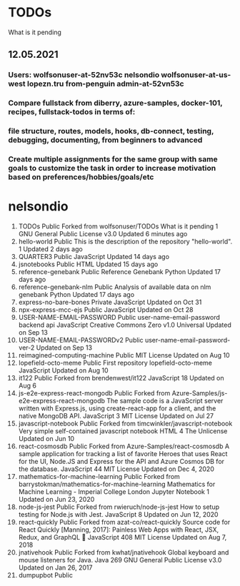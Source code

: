 # TODOs
What is it pending
## 12.05.2021
### Users: wolfsonuser-at-52nv53c nelsondio wolfsonuser-at-us-west lopezn.tru from-penguin admin-at-52vn53c
### Compare fullstack from diberry, azure-samples, docker-101, recipes, fullstack-todos in terms of:
### file structure, routes, models, hooks, db-connect, testing, debugging, documenting, from beginners to advanced
### Create multiple assignments for the same group with same goals to customize the task in order to increase motivation based on preferences/hobbies/goals/etc
# nelsondio
1. TODOs Public
Forked from wolfsonuser/TODOs
What is it pending
 1 GNU General Public License v3.0 Updated 6 minutes ago
2. hello-world Public
This is the description of the repository "hello-world".
 1 Updated 2 days ago
1. QUARTER3 Public
 JavaScript Updated 14 days ago
1. jsnotebooks Public
 HTML Updated 15 days ago
1. reference-genebank Public
Reference Genebank
 Python Updated 17 days ago
1. reference-genebank-nlm Public
Analysis of available data on nlm genebank
 Python Updated 17 days ago
1. express-no-bare-bones Private
 JavaScript Updated on Oct 31
1. npx-express-mcc-ejs Public
 JavaScript Updated on Oct 28
1. USER-NAME-EMAIL-PASSWORD Public
user-name-email-password backend api
 JavaScript Creative Commons Zero v1.0 Universal Updated on Sep 13
1. USER-NAME-EMAIL-PASSWORDv2 Public
user-name-email-password-ver-2
Updated on Sep 13
1. reimagined-computing-machine Public
MIT License Updated on Aug 10
1. lopefield-octo-meme Public
First repository lopefield-octo-meme
 JavaScript Updated on Aug 10
1. it122 Public
Forked from brendenwest/it122
 JavaScript  18 Updated on Aug 6
1. js-e2e-express-react-mongodb Public
Forked from Azure-Samples/js-e2e-express-react-mongodb
The sample code is a JavaScript server written with Express.js, using create-react-app for a client, and the native MongoDB API.
 JavaScript  3 MIT License Updated on Jul 27
1. javascript-notebook Public
Forked from timcwinkler/javascript-notebook
Very simple self-contained javascript notebook
 HTML  4 The Unlicense Updated on Jun 10
1. react-cosmosdb Public
Forked from Azure-Samples/react-cosmosdb
A sample application for tracking a list of favorite Heroes that uses React for the UI, Node.JS and Express for the API and Azure Cosmos DB for the database.
 JavaScript  44 MIT License Updated on Dec 4, 2020
1. mathematics-for-machine-learning Public
Forked from barrystokman/mathematics-for-machine-learning
Mathematics for Machine Learning - Imperial College London
 Jupyter Notebook  1 Updated on Jun 23, 2020
1. node-js-jest Public
Forked from rwieruch/node-js-jest
How to setup testing for Node.js with Jest.
 JavaScript  8 Updated on Jun 12, 2020
1. react-quickly Public
Forked from azat-co/react-quickly
Source code for React Quickly [Manning, 2017]: Painless Web Apps with React, JSX, Redux, and GraphQL 📕
 JavaScript  408 MIT License Updated on Aug 7, 2018
1. jnativehook Public
Forked from kwhat/jnativehook
Global keyboard and mouse listeners for Java.
 Java  269 GNU General Public License v3.0 Updated on Jan 26, 2017
1. dumpupbot Public
